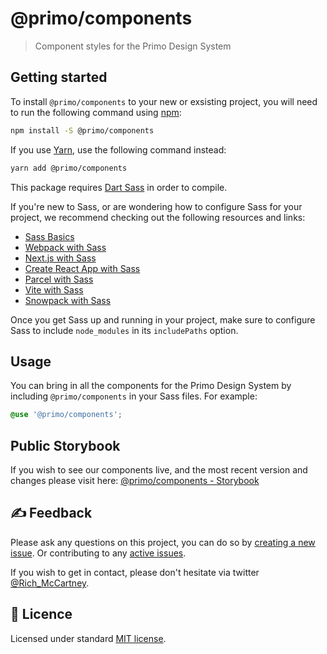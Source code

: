 # @primo/components

> Component styles for the Primo Design System

## Getting started

To install `@primo/components` to your new or exsisting project, you will
need to run the following command using [npm](https://www.npmjs.com/):

```bash
npm install -S @primo/components
```

If you use [Yarn](https://yarnpkg.com/en/), use the following command instead:

```bash
yarn add @primo/components
```

This package requires [Dart Sass](http://npmjs.com/package/sass) in order to
compile.

If you're new to Sass, or are wondering how to configure Sass for your project,
we recommend checking out the following resources and links:

- [Sass Basics](https://sass-lang.com/guide)
- [Webpack with Sass](https://webpack.js.org/loaders/sass-loader/)
- [Next.js with Sass](https://nextjs.org/docs/basic-features/built-in-css-support#sass-support)
- [Create React App with Sass](https://create-react-app.dev/docs/adding-a-sass-stylesheet/)
- [Parcel with Sass](https://v2.parceljs.org/languages/sass/)
- [Vite with Sass](https://vitejs.dev/guide/features.html#css-pre-processors)
- [Snowpack with Sass](https://www.snowpack.dev/guides/sass/)

Once you get Sass up and running in your project, make sure to configure Sass to
include `node_modules` in its `includePaths` option.

## Usage

You can bring in all the components for the Primo Design System by including
`@primo/components` in your Sass files. For example:

```scss
@use '@primo/components';
```

## Public Storybook

If you wish to see our components live, and the most recent version and changes please visit here: [@primo/components - Storybook](https://main--6377d93d014d80f32c7cdf2a.chromatic.com)


## ✍️ Feedback

Please ask any questions on this project, you can do so by
[creating a new issue](https://github.com/primo-design-system/primo/issues/new/choose). Or contributing to any [active issues](https://github.com/primo-design-system/primo/issues).

If you wish to get in contact, please don't hesitate via twitter [@Rich_McCartney](https://twitter.com/rich_mccartney).

## 📝 Licence

Licensed under standard
[MIT license](https://github.com/primo-design-system/primo/blob/main/LICENSE).
